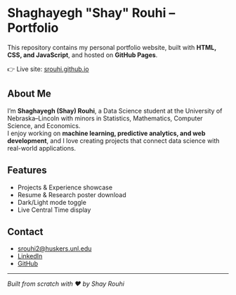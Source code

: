 # Shaghayegh "Shay" Rouhi – Portfolio

This repository contains my personal portfolio website, built with **HTML, CSS, and JavaScript**, and hosted on **GitHub Pages**.

👉 Live site: [srouhi.github.io](https://srouhi.github.io)

## About Me
I’m **Shaghayegh (Shay) Rouhi**, a Data Science student at the University of Nebraska–Lincoln with minors in Statistics, Mathematics, Computer Science, and Economics.  
I enjoy working on **machine learning, predictive analytics, and web development**, and I love creating projects that connect data science with real-world applications.

## Features
- Projects & Experience showcase  
- Resume & Research poster download  
- Dark/Light mode toggle  
- Live Central Time display  

## Contact
- [srouhi2@huskers.unl.edu](mailto:srouhi2@huskers.unl.edu)  
- [LinkedIn](https://www.linkedin.com/in/Shay-shaghayegh-rouhi-aba3892a1)  
- [GitHub](https://github.com/srouhi)  

---

*Built from scratch with ❤️ by Shay Rouhi*
